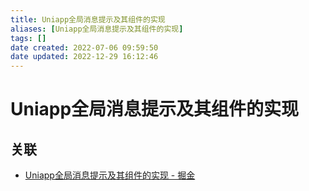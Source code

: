 ```yaml
---
title: Uniapp全局消息提示及其组件的实现
aliases: [Uniapp全局消息提示及其组件的实现]
tags: []
date created: 2022-07-06 09:59:50
date updated: 2022-12-29 16:12:46
---
```


# Uniapp全局消息提示及其组件的实现

## 关联

- [Uniapp全局消息提示及其组件的实现 - 掘金](https://juejin.cn/post/7107442847422349326)
